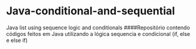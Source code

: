 # Java-conditional-and-sequential
 Java list using sequence logic and conditionals
####Repositório contendo códigos feitos em Java utilizando a lógica sequencia e condicional (if, else e else if)
